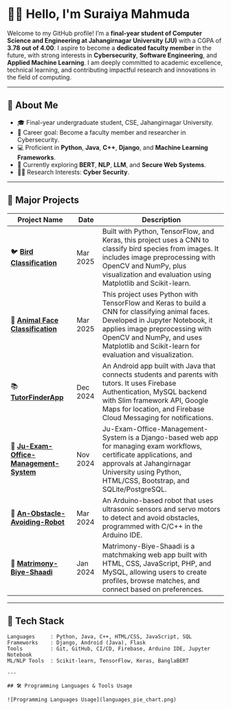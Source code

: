 # 👩‍🏫 Hello, I'm Suraiya Mahmuda

Welcome to my GitHub profile! I’m a **final-year student of Computer Science and Engineering at Jahangirnagar University (JU)** with a CGPA of **3.78 out of 4.00**. I aspire to become a **dedicated faculty member** in the future, with strong interests in **Cybersecurity**, **Software Engineering**, and **Applied Machine Learning**. I am deeply committed to academic excellence, technical learning, and contributing impactful research and innovations in the field of computing.

---

## 💼 About Me

- 🎓 Final-year undergraduate student, CSE, Jahangirnagar University.
- 🔐 Career goal: Become a faculty member and researcher in Cybersecurity.
- 💻 Proficient in **Python**, **Java**, **C++**, **Django**, and **Machine Learning Frameworks**.
- 🌱 Currently exploring **BERT**, **NLP**, **LLM**, and **Secure Web Systems**.
- 👩‍🏫 Research Interests: **Cyber Security**.

---

## 🚀 Major Projects

| Project Name   |     Date     | Description |
|--------------|--------------|-------------|
| 🐦 **[Bird Classification](https://github.com/SuraiyaMahmuda/Bird-Classification)**   |     Mar 2025     | Built with Python, TensorFlow, and Keras, this project uses a CNN to classify bird species from images. It includes image preprocessing with OpenCV and NumPy, plus visualization and evaluation using Matplotlib and Scikit-learn. |
| 🐶 **[Animal Face Classification](https://github.com/SuraiyaMahmuda/Animal-Face-Classification)**   |     Mar 2025     | This project uses Python with TensorFlow and Keras to build a CNN for classifying animal faces. Developed in Jupyter Notebook, it applies image preprocessing with OpenCV and NumPy, and uses Matplotlib and Scikit-learn for evaluation and visualization. |
| 📚 **[TutorFinderApp](https://github.com/SuraiyaMahmuda/TutorFinderApp)**   |     Dec 2024     | An Android app built with Java that connects students and parents with tutors. It uses Firebase Authentication, MySQL backend with Slim framework API, Google Maps for location, and Firebase Cloud Messaging for notifications. |
| 🏫 **[Ju-Exam-Office-Management-System](https://github.com/SuraiyaMahmuda/Ju-Exam-Office-Management-System)**   |     Nov 2024     | Ju-Exam-Office-Management-System is a Django-based web app for managing exam workflows, certificate applications, and approvals at Jahangirnagar University using Python, HTML/CSS, Bootstrap, and SQLite/PostgreSQL. |
| 🤖 **[An-Obstacle-Avoiding-Robot](https://github.com/SuraiyaMahmuda/An-Obstacle-Avoiding-Robot)**   |     Mar 2024     | An Arduino-based robot that uses ultrasonic sensors and servo motors to detect and avoid obstacles, programmed with C/C++ in the Arduino IDE. |
| 💍 **[Matrimony-Biye-Shaadi](https://github.com/SuraiyaMahmuda/Matrimony-Biye-Shaadi)**   |     Jan 2024     | Matrimony-Biye-Shaadi is a matchmaking web app built with HTML, CSS, JavaScript, PHP, and MySQL, allowing users to create profiles, browse matches, and connect based on preferences. |

---

## 🧰 Tech Stack

```text
Languages     : Python, Java, C++, HTML/CSS, JavaScript, SQL
Frameworks    : Django, Android (Java), Flask
Tools         : Git, GitHub, CI/CD, Firebase, Arduino IDE, Jupyter Notebook
ML/NLP Tools  : Scikit-learn, TensorFlow, Keras, BanglaBERT

---

## 🛠️ Programming Languages & Tools Usage

![Programming Languages Usage](languages_pie_chart.png)

